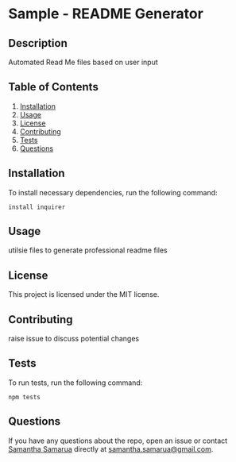 # Sample - README Generator
  
  
  
  ## Description
  
  Automated Read Me files based on user input
  
  ## Table of Contents

  1. [Installation](#installation)
  2. [Usage](#usage)
  3. [License](#license)
  4. [Contributing](#contributing)
  5. [Tests](#tests)
  6. [Questions](#questions)
  

  
  ## Installation
  
  To install necessary dependencies, run the following command:
  
  ```
  install inquirer
  ```
  
  ## Usage
  
  utilsie files to generate professional readme files
  
  ## License
  
  This project is licensed under the MIT license.
  
  ## Contributing
  
  raise issue to discuss potential changes
  
  ## Tests
  
  To run tests, run the following command:
  
  ```
  npm tests
  ```
  
  ## Questions
  
  If you have any questions about the repo, open an issue or contact [Samantha Samarua](https://github.com/samanthasamarua) directly at samantha.samarua@gmail.com.
  